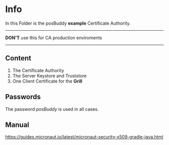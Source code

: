 
# Info
In this Folder is the posBuddy **example** Certificate Authority.  
***
**DON'T** use this for CA production enviroments
***
## Content

1. The Certificate Authority
2. The Server Keystore and Truststore
3. One Client Certificate for the **Grill**

## Passwords

The password _posBuddy_ is used in all cases.

## Manual

https://guides.micronaut.io/latest/micronaut-security-x509-gradle-java.html
